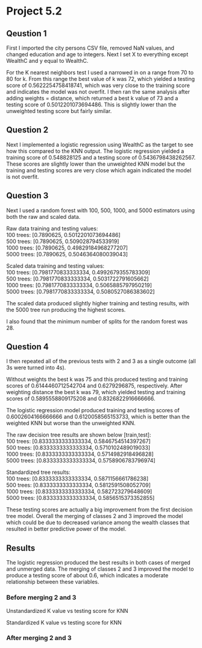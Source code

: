 # Project 5.2

## Qeustion 1

First I imported the city persons CSV file, removed NaN values, and changed education and age to integers. Next I set X to everything except WealthC and y equal to WealthC. 

For the K nearest neighbors test I used a narrowed in on a range from 70 to 80 for k. From this range the best value of k was 72, which yielded a testing score of 0.5622254758418741, which was very close to the training score and indicates the model was not overfit. I then ran the same analysis after adding weights = distance, which returned a best k value of 73 and a testing score of 0.5012201073694486. This is slightly lower than the unweighted testing score but fairly similar. 

## Question 2

Next I implemented a logistic regression using WealthC as the target to see how this compared to the KNN output. The logistic regression yielded a training score of 0.548828125 and a testing score of 0.5436798438262567. These scores are slightly lower than the unweighted KNN model but the training and testing scores are very close which again indicated the model is not overfit.

## Question 3

Next I used a random forest with 100, 500, 1000, and 5000 estimators using both the raw and scaled data.

Raw data training and testing values:    
100 trees: [0.7890625, 0.5012201073694486]  
500 trees: [0.7890625, 0.509028794533919]  
1000 trees: [0.7890625, 0.49829184968277207]  
5000 trees: [0.7890625, 0.5046364080039043]  

Scaled data training and testing values:    
100 trees: [0.7981770833333334, 0.4992679355783309]    
500 trees: [0.7981770833333334, 0.5031722791605662]    
1000 trees: [0.7981770833333334, 0.5065885797950219]    
5000 trees: [0.7981770833333334, 0.5080527086383602]    
 
The scaled data produced slightly higher training and testing results, with the 5000 tree run producing the highest scores.

I also found that the minimum number of splits for the random forest was 28. 

## Question 4

I then repeated all of the previous tests with 2 and 3 as a single outcome (all 3s were turned into 4s). 

Without weights the best k was 75 and this produced testing and training scores of 0.6144460712542704 and 0.6279296875, respectively.
After weighting distance the best k was 79, which yielded testing and training scores of 0.5895558809175208 and 0.8326822916666666.

The logistic regression model produced training and testing scores of 0.6002604166666666 and 0.6120058565153733, which is better than the weighted KNN but worse than the unweighted KNN.

The raw decision tree results are shown below [train,test]:  
100 trees: [0.8333333333333334, 0.5846754514397267]    
500 trees: [0.8333333333333334, 0.5710102489019033]    
1000 trees: [0.8333333333333334, 0.5714982918496828]    
5000 trees: [0.8333333333333334, 0.5758906783796974]    

Standardized tree results:  
100 trees: [0.8333333333333334, 0.5871156661786238]  
500 trees: [0.8333333333333334, 0.5812591508052709]  
1000 trees: [0.8333333333333334, 0.582723279648609]  
5000 trees: [0.8333333333333334, 0.5856515373352855]  

These testing scores are actually a big improvement from the first decision tree model. Overall the merging of classes 2 and 3 improved the model which could be due to decreased variance among the wealth classes that resulted in better predictive power of the model.

## Results 

The logistic regression produced the best results in both cases of merged and unmerged data. The merging of classes 2 and 3 improved the model to produce a testing score of about 0.6, which indicates a moderate relationship between these variables.

### Before merging 2 and 3

Unstandardized K value vs testing score for KNN

Standardized K value vs testing score for KNN

### After merging 2 and 3
